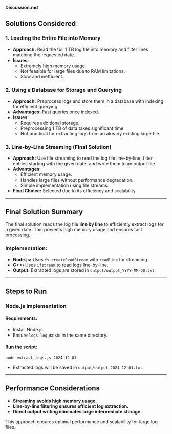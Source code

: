 **Discussion.md**

## Solutions Considered

### 1. Loading the Entire File into Memory
- **Approach:** Read the full 1 TB log file into memory and filter lines matching the requested date.
- **Issues:** 
  - Extremely high memory usage.
  - Not feasible for large files due to RAM limitations.
  - Slow and inefficient.

### 2. Using a Database for Storage and Querying
- **Approach:** Preprocess logs and store them in a database with indexing for efficient querying.
- **Advantages:** Fast queries once indexed.
- **Issues:** 
  - Requires additional storage.
  - Preprocessing 1 TB of data takes significant time.
  - Not practical for extracting logs from an already existing large file.

### 3. Line-by-Line Streaming (Final Solution)
- **Approach:** Use file streaming to read the log file line-by-line, filter entries starting with the given date, and write them to an output file.
- **Advantages:**
  - Efficient memory usage.
  - Handles large files without performance degradation.
  - Simple implementation using file streams.
- **Final Choice:** Selected due to its efficiency and scalability.

---

## Final Solution Summary

The final solution reads the log file **line by line** to efficiently extract logs for a given date. This prevents high memory usage and ensures fast processing.

### Implementation:
- **Node.js:** Uses `fs.createReadStream` with `readline` for streaming.
- **C++:** Uses `ifstream` to read logs line-by-line.
- **Output:** Extracted logs are stored in `output/output_YYYY-MM-DD.txt`.

---

## Steps to Run

### **Node.js Implementation**
#### **Requirements:**
- Install Node.js
- Ensure `logs.log` exists in the same directory.

#### **Run the script:**
```sh
node extract_logs.js 2024-12-01
```
- Extracted logs will be saved in `output/output_2024-12-01.txt`.

---

## Performance Considerations
- **Streaming avoids high memory usage.**
- **Line-by-line filtering ensures efficient log extraction.**
- **Direct output writing eliminates large intermediate storage.**

This approach ensures optimal performance and scalability for large log files.